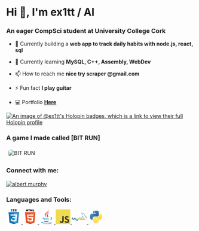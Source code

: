 <h1 align="left">Hi 👋, I'm ex1tt / Al</h1>
<h3 align="left">An eager CompSci student at University College Cork</h3>

- 🔭 Currently building a **web app to track daily habits with node.js, react, sql**

- 🌱 Currently learning **MySQL, C++, Assembly, WebDev**

- 📫 How to reach me **nice try scraper @gmail.com**

- ⚡ Fun fact **I play guitar**

- 💻 Portfolio <a href="https://cs1.ucc.ie/~mca1/portfolio/index.html" target="_blank">**Here**</a>

[![An image of @ex1tt's Holopin badges, which is a link to view their full Holopin profile](https://holopin.me/ex1tt)](https://holopin.io/@ex1tt)

<h3 align="left">A game I made called [BIT RUN]</h3>

<img src="ezgif.com-video-to-gif-converter.gif" alt="BIT RUN" width="300" style="border: 5px solid white; border-radius: 10px;">

<h3 align="left">Connect with me:</h3>
<p align="left">
<a href="https://linkedin.com/in/albert murphy" target="blank"><img align="center" src="https://raw.githubusercontent.com/rahuldkjain/github-profile-readme-generator/master/src/images/icons/Social/linked-in-alt.svg" alt="albert murphy" height="30" width="40" /></a>
</p>

<h3 align="left">Languages and Tools:</h3>
<p align="left"> <a href="https://www.w3schools.com/css/" target="_blank" rel="noreferrer"> <img src="https://raw.githubusercontent.com/devicons/devicon/master/icons/css3/css3-original-wordmark.svg" alt="css3" width="40" height="40"/> </a> <a href="https://www.w3.org/html/" target="_blank" rel="noreferrer"> <img src="https://raw.githubusercontent.com/devicons/devicon/master/icons/html5/html5-original-wordmark.svg" alt="html5" width="40" height="40"/> </a> <a href="https://www.java.com" target="_blank" rel="noreferrer"> <img src="https://raw.githubusercontent.com/devicons/devicon/master/icons/java/java-original.svg" alt="java" width="40" height="40"/> </a> <a href="https://developer.mozilla.org/en-US/docs/Web/JavaScript" target="_blank" rel="noreferrer"> <img src="https://raw.githubusercontent.com/devicons/devicon/master/icons/javascript/javascript-original.svg" alt="javascript" width="40" height="40"/> </a> <a href="https://www.mysql.com/" target="_blank" rel="noreferrer"> <img src="https://raw.githubusercontent.com/devicons/devicon/master/icons/mysql/mysql-original-wordmark.svg" alt="mysql" width="40" height="40"/> </a> <a href="https://www.python.org" target="_blank" rel="noreferrer"> <img src="https://raw.githubusercontent.com/devicons/devicon/master/icons/python/python-original.svg" alt="python" width="40" height="40"/> </a> </p>

